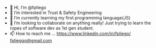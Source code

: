 - 👋 Hi, I’m @fpliego
- 👀 I’m interested in Trust & Safety Engineering 
- 🌱 I’m currently learning my first programming language(JS)
- 💞️ I’m looking to collaborate on anything really! Just trying to learn the ropes of software dev as 1st gen student.
- 📫 How to reach me ...
https://www.linkedin.com/in/fpliego/
fplieggo@gmail.com


